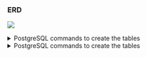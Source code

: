 ### ERD

[![](https://mermaid.ink/img/pako:eNqtV21zojAQ_itOPrcdqlUr32zFO-davfGlN71xhkkhaqaQcCG0Z63__TYKFAJY7RwfFLJPNs-z2V3CBjncJchERPQoXgrsz1kNrtnEGk9q7-_n53xTG4176smsBR52SFiCGFsPA-uXgrwKKksht93xFOwrDMa9uT8a9ezb7tT6NhoPrBR4bw1n9mBq3St3DpZkyQV9I-m0sTWZdmfj7nCaWT4ZsiezG-UgWaliQm4NvlgQUY1N1QviEPpCwgM0kih8QHVwSrBULWcSU5ZOi5dW0PeYSAlWQyaU7Z_dR_A-nWRjkcf1rLvBgzV-tIHddKaAUmDnOV0_Qy7nOeFAK3Fqt3OwPXCXBLGcHERXHnO3763p91GvWlgUEtdecJHM26fcZv-gLsqkAgmburWfPz7GQykoW-5MDPukYCA-pl5hNMBh-MqFa0NAV0XrijNis8h_IqJgxK4rSBh-jLuQ2pL6pOYIAreujeXeuK0qEE1WXBvrCml5WWqCS0Oo4LUNAkoIUtgDOxKeRiKb5xoB0CNxJDCTR1GoCsTB6LnEoT72agJLABUm8YAw-LdXPBJFl05EQwpO5ToglbLSitTUhdGTT1ikSysK738x9tuSMtM4QC_1TyOgMddN2ZzpH7lhLgkdQQNJOSvuSyCoU5wCpiUpSaa4_WgqdzEpk5kUbv9o-QktySX2bOzziMkCO5gso2MqMRcEDxo6BK4qfVMAdDEpIkeFKyyTX77TcQwq9juNkB6JZII-_ieC4FC5Prhh21xbLnQXIY_dk89bWabZl65ToTsh8TXZmWLfv5gL_euFktf_k3g7a3mPcrgP5ShPCZf--tOIB3itPNo-kSvuftp8tfxLX58VXk_JvyKTsmo8sg7jYTiDsBDvCggcnhI2_Tyjd_Tdekfr-6xbqB8w-oHG4qY7HEKYIeVHcBy501k8YcYqzyNa48xGhUrvyN4c2zzKnvOuDhwClColFepN3WoGwtzM8BadIZ8IOCG58OWwkzdHckUg35AJty5Z4MiTczRnCoojySdr5iAT-iI5Q4JHyxUyF9gL4SkKlOP44yOBBJj95jz7iMwN-ovM9uVF3TBazWa7U79qdFrXZ2iNzMblhdFs143r1lX9yoC_7Rl62803LtqdVr3ZaBqdS6NjGI3m9h8OEuyc?type=png)](https://mermaid.live/edit#pako:eNqtV21zojAQ_itOPrcdqlUr32zFO-davfGlN71xhkkhaqaQcCG0Z63__TYKFAJY7RwfFLJPNs-z2V3CBjncJchERPQoXgrsz1kNrtnEGk9q7-_n53xTG4176smsBR52SFiCGFsPA-uXgrwKKksht93xFOwrDMa9uT8a9ezb7tT6NhoPrBR4bw1n9mBq3St3DpZkyQV9I-m0sTWZdmfj7nCaWT4ZsiezG-UgWaliQm4NvlgQUY1N1QviEPpCwgM0kih8QHVwSrBULWcSU5ZOi5dW0PeYSAlWQyaU7Z_dR_A-nWRjkcf1rLvBgzV-tIHddKaAUmDnOV0_Qy7nOeFAK3Fqt3OwPXCXBLGcHERXHnO3763p91GvWlgUEtdecJHM26fcZv-gLsqkAgmburWfPz7GQykoW-5MDPukYCA-pl5hNMBh-MqFa0NAV0XrijNis8h_IqJgxK4rSBh-jLuQ2pL6pOYIAreujeXeuK0qEE1WXBvrCml5WWqCS0Oo4LUNAkoIUtgDOxKeRiKb5xoB0CNxJDCTR1GoCsTB6LnEoT72agJLABUm8YAw-LdXPBJFl05EQwpO5ToglbLSitTUhdGTT1ikSysK738x9tuSMtM4QC_1TyOgMddN2ZzpH7lhLgkdQQNJOSvuSyCoU5wCpiUpSaa4_WgqdzEpk5kUbv9o-QktySX2bOzziMkCO5gso2MqMRcEDxo6BK4qfVMAdDEpIkeFKyyTX77TcQwq9juNkB6JZII-_ieC4FC5Prhh21xbLnQXIY_dk89bWabZl65ToTsh8TXZmWLfv5gL_euFktf_k3g7a3mPcrgP5ShPCZf--tOIB3itPNo-kSvuftp8tfxLX58VXk_JvyKTsmo8sg7jYTiDsBDvCggcnhI2_Tyjd_Tdekfr-6xbqB8w-oHG4qY7HEKYIeVHcBy501k8YcYqzyNa48xGhUrvyN4c2zzKnvOuDhwClColFepN3WoGwtzM8BadIZ8IOCG58OWwkzdHckUg35AJty5Z4MiTczRnCoojySdr5iAT-iI5Q4JHyxUyF9gL4SkKlOP44yOBBJj95jz7iMwN-ovM9uVF3TBazWa7U79qdFrXZ2iNzMblhdFs143r1lX9yoC_7Rl62803LtqdVr3ZaBqdS6NjGI3m9h8OEuyc)



<details>
  <summary>PostgreSQL commands to create the tables</summary>
  
  ```
-- Create tables
CREATE TABLE users (
    user_id SERIAL PRIMARY KEY,
    email VARCHAR(100) UNIQUE NOT NULL,
    password VARCHAR(255) NOT NULL,
    phone_number VARCHAR(20),
    address TEXT,
    created_at TIMESTAMP DEFAULT CURRENT_TIMESTAMP,
    first_name VARCHAR(50),
    last_name VARCHAR(50),
    updated_at TIMESTAMP DEFAULT CURRENT_TIMESTAMP
);

CREATE TABLE banner_carousel (
    banner_id SERIAL PRIMARY KEY,
    image_url VARCHAR(255) NOT NULL,
    title VARCHAR(100),
    description TEXT,
    link_url VARCHAR(255),
    display_order INTEGER,
    start_date DATE,
    end_date DATE
);

CREATE TABLE cart (
    id SERIAL PRIMARY KEY,
    user_id INTEGER UNIQUE NOT NULL,
    FOREIGN KEY (user_id) REFERENCES users(user_id) ON DELETE CASCADE
);

CREATE TABLE food_categories (
    category_id SERIAL PRIMARY KEY,
    name VARCHAR(50) NOT NULL,
    display_order INTEGER,
    icon_url VARCHAR(255)
);

CREATE TABLE restaurants (
    restaurant_id SERIAL PRIMARY KEY,
    name VARCHAR(100) NOT NULL,
    address TEXT NOT NULL,
    phone_number VARCHAR(20),
    rating DECIMAL(3,2),
    opening_hours VARCHAR(100),
    cuisine_type VARCHAR(50)
);

CREATE TABLE restaurant_submenu (
    submenu_id SERIAL PRIMARY KEY,
    restaurant_id INTEGER,
    name VARCHAR(50) NOT NULL,
    display_order INTEGER,
    FOREIGN KEY (restaurant_id) REFERENCES restaurants(restaurant_id)
);

CREATE TABLE menu_items (
    item_id SERIAL PRIMARY KEY,
    restaurant_id INTEGER,
    submenu_id INTEGER,
    category_id INTEGER,
    name VARCHAR(100) NOT NULL,
    description TEXT,
    price DECIMAL(10,2) NOT NULL,
    image_url VARCHAR(255),
    FOREIGN KEY (restaurant_id) REFERENCES restaurants(restaurant_id),
    FOREIGN KEY (submenu_id) REFERENCES restaurant_submenu(submenu_id),
    FOREIGN KEY (category_id) REFERENCES food_categories(category_id)
);

CREATE TABLE cart_items (
    id SERIAL PRIMARY KEY,
    cart_id INTEGER NOT NULL,
    menu_item_id INTEGER NOT NULL,
    quantity INTEGER NOT NULL,
    FOREIGN KEY (cart_id) REFERENCES cart(id) ON DELETE CASCADE,
    FOREIGN KEY (menu_item_id) REFERENCES menu_items(item_id) ON DELETE CASCADE,
    UNIQUE (cart_id, menu_item_id)
);

CREATE TABLE orders (
    order_id SERIAL PRIMARY KEY,
    user_id INTEGER,
    restaurant_id INTEGER,
    total_amount DECIMAL(10,2) NOT NULL,
    status VARCHAR(20) NOT NULL,
    created_at TIMESTAMP DEFAULT CURRENT_TIMESTAMP,
    delivery_address TEXT,
    delivery_instructions TEXT,
    FOREIGN KEY (user_id) REFERENCES users(user_id),
    FOREIGN KEY (restaurant_id) REFERENCES restaurants(restaurant_id)
);

CREATE TABLE order_items (
    order_item_id SERIAL PRIMARY KEY,
    order_id INTEGER,
    item_id INTEGER,
    quantity INTEGER NOT NULL,
    price DECIMAL(10,2) NOT NULL,
    FOREIGN KEY (order_id) REFERENCES orders(order_id),
    FOREIGN KEY (item_id) REFERENCES menu_items(item_id)
);

CREATE TABLE payment_methods (
    payment_method_id SERIAL PRIMARY KEY,
    name VARCHAR(50) NOT NULL
);

CREATE TABLE order_payments (
    payment_id SERIAL PRIMARY KEY,
    order_id INTEGER,
    payment_method_id INTEGER,
    amount DECIMAL(10,2) NOT NULL,
    status VARCHAR(20) NOT NULL,
    transaction_id VARCHAR(100),
    created_at TIMESTAMP DEFAULT CURRENT_TIMESTAMP,
    FOREIGN KEY (order_id) REFERENCES orders(order_id),
    FOREIGN KEY (payment_method_id) REFERENCES payment_methods(payment_method_id)
);

CREATE TABLE delivery_status (
    status_id SERIAL PRIMARY KEY,
    order_id INTEGER,
    status VARCHAR(50) NOT NULL,
    timestamp TIMESTAMP DEFAULT CURRENT_TIMESTAMP,
    FOREIGN KEY (order_id) REFERENCES orders(order_id)
);

CREATE TABLE reviews (
    review_id SERIAL PRIMARY KEY,
    user_id INTEGER,
    restaurant_id INTEGER,
    rating INTEGER NOT NULL,
    comment TEXT,
    created_at TIMESTAMP DEFAULT CURRENT_TIMESTAMP,
    FOREIGN KEY (user_id) REFERENCES users(user_id),
    FOREIGN KEY (restaurant_id) REFERENCES restaurants(restaurant_id)
);

-- Create indexes
CREATE INDEX idx_cart_user_id ON cart(user_id);
CREATE INDEX idx_cart_items_cart_id ON cart_items(cart_id);
CREATE INDEX idx_cart_items_menu_item_id ON cart_items(menu_item_id);
  ```
</details>

<details>
  <summary>PostgreSQL commands to create the tables</summary>
  
  ```
-- Insert sample data into users table
INSERT INTO users (email, password, phone_number, address, first_name, last_name) VALUES
('john.doe@example.com', 'hashed_password_1', '1234567890', '123 Main St, City, Country', 'John', 'Doe'),
('jane.smith@example.com', 'hashed_password_2', '9876543210', '456 Elm St, Town, Country', 'Jane', 'Smith'),
('bob.johnson@example.com', 'hashed_password_3', '5551234567', '789 Oak St, Village, Country', 'Bob', 'Johnson'),
('alice.williams@example.com', 'hashed_password_4', '3337891234', '321 Pine St, Hamlet, Country', 'Alice', 'Williams'),
('charlie.brown@example.com', 'hashed_password_5', '9998887777', '654 Maple St, Borough, Country', 'Charlie', 'Brown'),
('diana.prince@example.com', 'hashed_password_6', '1112223333', '987 Cedar St, District, Country', 'Diana', 'Prince'),
('edward.stark@example.com', 'hashed_password_7', '4445556666', '147 Birch St, County, Country', 'Edward', 'Stark');

-- Insert sample data into banner_carousel table
INSERT INTO banner_carousel (image_url, title, description, link_url, display_order, start_date, end_date) VALUES
('https://example.com/banner1.jpg', 'Summer Sale', 'Get 20% off on all items', 'https://example.com/summer-sale', 1, '2024-06-01', '2024-08-31'),
('https://example.com/banner2.jpg', 'New Restaurant', 'Try our latest addition', 'https://example.com/new-restaurant', 2, '2024-05-15', '2024-07-15'),
('https://example.com/banner3.jpg', 'Free Delivery', 'On orders over $30', 'https://example.com/free-delivery', 3, '2024-05-01', '2024-06-30'),
('https://example.com/banner4.jpg', 'Healthy Options', 'Discover our health food section', 'https://example.com/healthy-options', 4, '2024-06-15', '2024-09-15'),
('https://example.com/banner5.jpg', 'Pizza Fest', 'All pizzas at $10', 'https://example.com/pizza-fest', 5, '2024-07-01', '2024-07-31'),
('https://example.com/banner6.jpg', 'Breakfast Deal', 'Get a free coffee with any breakfast item', 'https://example.com/breakfast-deal', 6, '2024-06-01', '2024-08-31'),
('https://example.com/banner7.jpg', 'Sushi Bonanza', '50% off on all sushi rolls', 'https://example.com/sushi-bonanza', 7, '2024-08-01', '2024-08-31');

-- Insert sample data into cart table
INSERT INTO cart (user_id) VALUES
(1), (2), (3), (4), (5), (6), (7);

-- Insert sample data into food_categories table
INSERT INTO food_categories (name, display_order, icon_url) VALUES
('Pizza', 1, 'https://example.com/icons/pizza.png'),
('Burgers', 2, 'https://example.com/icons/burger.png'),
('Sushi', 3, 'https://example.com/icons/sushi.png'),
('Pasta', 4, 'https://example.com/icons/pasta.png'),
('Salads', 5, 'https://example.com/icons/salad.png'),
('Desserts', 6, 'https://example.com/icons/dessert.png'),
('Drinks', 7, 'https://example.com/icons/drink.png');

-- Insert sample data into restaurants table
INSERT INTO restaurants (name, address, phone_number, rating, opening_hours, cuisine_type) VALUES
('Pizza Palace', '123 Cheese St, Pizza Town', '555-1234', 4.5, 'Mon-Sun 11:00-23:00', 'Italian'),
('Burger Bonanza', '456 Patty Ave, Burger City', '555-5678', 4.2, 'Mon-Sat 11:00-22:00', 'American'),
('Sushi Sensation', '789 Wasabi Ln, Sushi Village', '555-9012', 4.7, 'Tue-Sun 12:00-22:00', 'Japanese'),
('Pasta Paradise', '321 Noodle Rd, Pasta City', '555-3456', 4.3, 'Mon-Sun 11:30-22:30', 'Italian'),
('Salad Sanctuary', '654 Lettuce St, Green Town', '555-7890', 4.1, 'Mon-Fri 10:00-20:00', 'Healthy'),
('Dessert Dreams', '987 Sugar Ave, Sweet City', '555-2345', 4.6, 'Mon-Sun 12:00-23:00', 'Desserts'),
('Taco Town', '159 Salsa St, Spice City', '555-6789', 4.4, 'Mon-Sun 11:00-23:00', 'Mexican');

-- Insert sample data into restaurant_submenu table
INSERT INTO restaurant_submenu (restaurant_id, name, display_order) VALUES
(1, 'Pizzas', 1),
(1, 'Sides', 2),
(2, 'Burgers', 1),
(2, 'Fries', 2),
(3, 'Sushi Rolls', 1),
(3, 'Sashimi', 2),
(4, 'Pasta Dishes', 1);

-- Insert sample data into menu_items table
INSERT INTO menu_items (restaurant_id, submenu_id, category_id, name, description, price, image_url) VALUES
(1, 1, 1, 'Margherita Pizza', 'Classic tomato and mozzarella pizza', 12.99, 'https://example.com/margherita.jpg'),
(1, 2, 1, 'Garlic Bread', 'Freshly baked garlic bread', 4.99, 'https://example.com/garlic_bread.jpg'),
(2, 3, 2, 'Classic Cheeseburger', 'Beef patty with cheese and veggies', 9.99, 'https://example.com/cheeseburger.jpg'),
(2, 4, 2, 'Curly Fries', 'Crispy seasoned curly fries', 3.99, 'https://example.com/curly_fries.jpg'),
(3, 5, 3, 'California Roll', 'Crab, avocado, and cucumber roll', 7.99, 'https://example.com/california_roll.jpg'),
(3, 6, 3, 'Salmon Sashimi', 'Fresh sliced salmon sashimi', 11.99, 'https://example.com/salmon_sashimi.jpg'),
(4, 7, 4, 'Spaghetti Carbonara', 'Creamy pasta with bacon and eggs', 13.99, 'https://example.com/carbonara.jpg');

-- Insert sample data into cart_items table
INSERT INTO cart_items (cart_id, menu_item_id, quantity) VALUES
(1, 1, 2),
(1, 2, 1),
(2, 3, 1),
(3, 4, 2),
(4, 5, 3),
(5, 6, 2),
(6, 7, 1);

-- Insert sample data into orders table
INSERT INTO orders (user_id, restaurant_id, total_amount, status, delivery_address, delivery_instructions) VALUES
(1, 1, 30.97, 'Delivered', '123 Main St, City, Country', 'Leave at the door'),
(2, 2, 17.97, 'In Progress', '456 Elm St, Town, Country', 'Call upon arrival'),
(3, 3, 23.97, 'Preparing', '789 Oak St, Village, Country', 'Doorbell is broken, please knock'),
(4, 4, 20.98, 'Out for Delivery', '321 Pine St, Hamlet, Country', 'Address is a business'),
(5, 5, 10.98, 'Delivered', '654 Maple St, Borough, Country', 'No contact delivery'),
(6, 1, 25.98, 'Cancelled', '987 Cedar St, District, Country', ''),
(7, 2, 13.98, 'Preparing', '147 Birch St, County, Country', 'Allergic to nuts');

-- Insert sample data into order_items table
INSERT INTO order_items (order_id, item_id, quantity, price) VALUES
(1, 1, 2, 12.99),
(1, 2, 1, 4.99),
(2, 3, 1, 9.99),
(3, 4, 2, 3.99),
(4, 5, 3, 7.99),
(5, 6, 2, 11.99),
(6, 7, 1, 13.99);

-- Insert sample data into payment_methods table
INSERT INTO payment_methods (name) VALUES
('Credit Card'),
('Debit Card'),
('PayPal'),
('Apple Pay'),
('Google Pay'),
('Cash'),
('Cryptocurrency');

-- Insert sample data into order_payments table
INSERT INTO order_payments (order_id, payment_method_id, amount, status, transaction_id) VALUES
(1, 1, 30.97, 'Completed', 'TXN123456'),
(2, 2, 17.97, 'Pending', 'TXN234567'),
(3, 3, 23.97, 'Completed', 'TXN345678'),
(4, 4, 20.98, 'Completed', 'TXN456789'),
(5, 5, 10.98, 'Completed', 'TXN567890'),
(6, 1, 25.98, 'Refunded', 'TXN678901'),
(7, 2, 13.98, 'Pending', 'TXN789012');

-- Insert sample data into delivery_status table
INSERT INTO delivery_status (order_id, status) VALUES
(1, 'Delivered'),
(2, 'In Transit'),
(3, 'Preparing'),
(4, 'Out for Delivery'),
(5, 'Delivered'),
(6, 'Cancelled'),
(7, 'Preparing');

-- Insert sample data into reviews table
INSERT INTO reviews (user_id, restaurant_id, rating, comment) VALUES
(1, 1, 5, 'Best pizza in town!'),
(2, 2, 4, 'Great burgers, but fries were a bit cold'),
(3, 3, 5, 'Amazing sushi, fresh and delicious'),
(4, 4, 4, 'Pasta was good, but service was slow'),
(5, 5, 3, 'Salad was fresh, but dressing was too salty'),
(6, 6, 5, 'Desserts are to die for!'),
(7, 7, 4, 'Authentic Mexican flavors, will come back');
  ```
</details>
